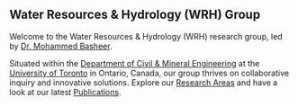 ## Water Resources & Hydrology (WRH) Group

Welcome to the Water Resources & Hydrology (WRH) research group, led by [Dr. Mohammed Basheer](https://civmin.utoronto.ca/home/about-us/directory/mohammed-basheer/). 

Situated within the <a href="https://civmin.utoronto.ca/"> Department of Civil & Mineral Engineering</a> at the <a href="https://www.utoronto.ca/">University of Toronto</a> in Ontario, Canada, our group thrives on collaborative inquiry and innovative solutions. Explore our [Research Areas](https://wrh.civmin.utoronto.ca/areas/) and have a look at our latest [Publications](https://wrh.civmin.utoronto.ca/publications/).
